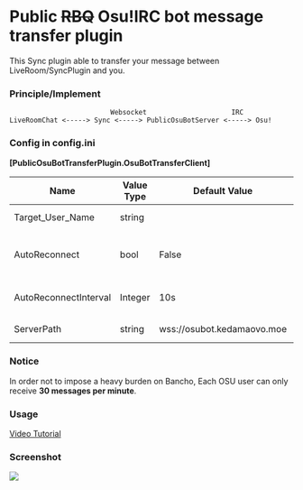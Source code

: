 # Public ~~RBQ~~ Osu!IRC bot message transfer plugin
This Sync plugin able to transfer your message between LiveRoom/SyncPlugin and you.<br/>

### Principle/Implement
                             Websocket                     IRC
    LiveRoomChat <-----> Sync <-----> PublicOsuBotServer <-----> Osu!

### Config in config.ini
**[PublicOsuBotTransferPlugin.OsuBotTransferClient]** <br/>

Name|Value Type|Default Value|Decription
---|---|---|---
Target_User_Name|string||Your OSU! Username|
AutoReconnect|bool|False|Automatically reconnect after dropping|
AutoReconnectInterval|Integer|10s|Reconnect repeat the retry interval|
ServerPath|string|wss://osubot.kedamaovo.moe|IRC Bot Server URL|


### Notice
In order not to impose a heavy burden on Bancho, Each OSU user can only receive **30 messages per minute**.

### Usage
[Video Tutorial](https://puu.sh/AOACO/056147cb4a.mp4)

### Screenshot
![](https://puu.sh/AMSQs/8a5ae9523c.png)
